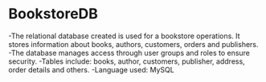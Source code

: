 # BookstoreDB
-The relational database created is used for a bookstore operations. It stores information about books, authors, customers, orders and publishers.
-The database manages access through user groups and roles to ensure security.
-Tables include: books, author, customers, publisher, address, order details and others.
-Language used: MySQL
